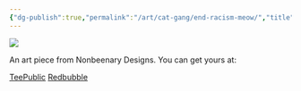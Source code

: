 ```yaml
---
{"dg-publish":true,"permalink":"/art/cat-gang/end-racism-meow/","title":"End Racism Meow","tags":["Art","Cats"]}
---
```



![](https://baserow-media.ams3.digitaloceanspaces.com/user_files/bvuB0PPSUI3bZSQfqbxXAAaxAJXIvsX2_29d49becc46ea33e03c087bffc277dedff1c32fdff3493d7fb9000c8c8faa256.jpg)

An art piece from Nonbeenary Designs. You can get yours at:

[TeePublic]()
[Redbubble]()
